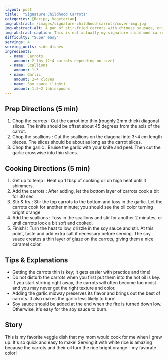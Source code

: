 ```yaml
---
layout: post
title:  "Signature Childhood Carrots"
categories: [Recipe, Vegetarian]
img-abstract: /images/signature-childhood-carrots/cover-img.jpg
img-abstract-alt: A pan of stir-fried carrots with chinese sausage, onions, and scallions
img-abstract-caption: This is not actually my signature childhood carrots, because I don't have a picture of that - this is a fried rice in the process of being cooked.
difficulty: "Super easy"
servings: 4
serving_units: side dishes
ingredients:
  - name: Carrots
    amount: 2 lbs (2~4 carrots depending on size)
  - name: Scallions
    amount: 1~3
  - name: Garlic
    amount: 2~4 cloves
  - name: Soy sauce (light)
    amount: 1.5~2 tablespoons
---
```




## Prep Directions (5 min)

1. Chop the carrots
: Cut the carrot into thin (roughly 2mm thick) diagonal slices. The knife should be offset about 45 degrees from the axis of the carrot.
2. Chop the scallions
: Cut the scallions on the diagonal into 3~4 cm length pieces. The slices should be about as long as the carrot slices.
3. Chop the garlic
: Bruise the garlic with your knife and peel. Then cut the garlic crosswise into thin slices.

## Cooking Directions (5 min)

1. Get up to temp
: Heat up 1 tbsp of cooking oil on high heat until it shimmers.
2. Add the carrots
: After adding, let the bottom layer of carrots cook a bit for 30 sec
3. Stir & fry
: Stir the top carrots to the bottom and toss in the garlic. Let the carrots cook for another minute; you should see the oil color turning bright orange
4. Add the scallions
: Toss in the scallions and stir for another 2 minutes, or until carrots look a bit soft and cooked.
5. Finish!
: Turn the heat to low, drizzle in the soy sauce and stir. At this point, taste and add extra salt if necessary before serving. The soy suace creates a thin layer of glaze on the carrots, giving them a nice caramel color.


## Tips & Explanations

* Getting the carrots thin is key; it gets easier with practice and time!
* Do not disturb the carrots when you first put them into the hot oil is key. If you start stirring right away, the carrots will often become too moist and you may never get the right texture and color.
* Adding the garlic midway preserves its flavor and brings out the best of carrots. It also makes the garlic less likely to burn!
* Soy sauce should be added at the end when the fire is turned down low. Otherwise, it's easy for the soy sauce to burn.



## Story

<!-- excerpt-start -->
This is my favorite veggie dish that my mom would cook for me when I grew up. It's so quick and easy to make! Serving it with white rice is amazing because the carrots and their oil turn the rice bright orange - my favorate color!
<!-- excerpt-end -->
